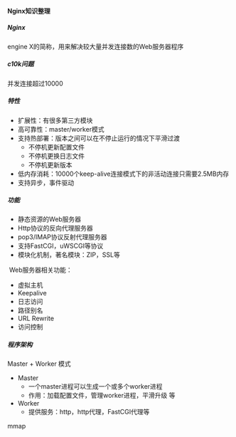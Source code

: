 #### Nginx知识整理



##### Nginx 

engine X的简称，用来解决较大量并发连接数的Web服务器程序



##### c10k问题

并发连接超过10000



##### 特性

+ 扩展性：有很多第三方模块
+ 高可靠性：master/worker模式
+ 支持热部署：版本之间可以在不停止运行的情况下平滑过渡
  + 不停机更新配置文件
  + 不停机更换日志文件
  + 不停机更新版本
+ 低内存消耗：10000个keep-alive连接模式下的非活动连接只需要2.5MB内存
+ 支持异步，事件驱动



##### 功能

+ 静态资源的Web服务器
+ Http协议的反向代理服务器
+ pop3/IMAP协议反射代理服务器
+ 支持FastCGI，uWSCGI等协议
+ 模块化机制，著名模块：ZIP，SSL等



​	Web服务器相关功能：

+ 虚拟主机
+ Keepalive
+ 日志访问
+ 路径别名
+ URL Rewrite
+ 访问控制



##### 程序架构

Master + Worker 模式

+ Master
  + 一个master进程可以生成一个或多个worker进程
  + 作用：加载配置文件，管理worker进程，平滑升级 等
+ Worker
  + 提供服务：http，http代理，FastCGI代理等



mmap

